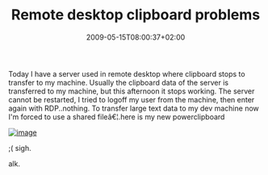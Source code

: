 ﻿---
title: "Remote desktop clipboard problems"
description: ""
date: 2009-05-15T08:00:37+02:00
draft: false
tags: [General]
categories: [General]
---
Today I have a server used in remote desktop where clipboard stops to transfer to my machine. Usually the clipboard data of the server is transferred to my machine, but this afternoon it stops working. The server cannot be restarted, I tried to logoff my user from the machine, then enter again with RDP..nothing. To transfer large text data to my dev machine now I'm forced to use a shared fileâ€¦.here is my new powerclipboard

[![image](https://www.codewrecks.com/blog/wp-content/uploads/2009/05/image-thumb1.png "image")](https://www.codewrecks.com/blog/wp-content/uploads/2009/05/image1.png)

;( sigh.

alk.
